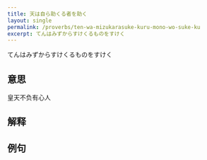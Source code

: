 ```yaml
---
title: 天は自ら助くる者を助く
layout: single
permalink: /proverbs/ten-wa-mizukarasuke-kuru-mono-wo-suke-ku
excerpt: てんはみずからすけくるものをすけく
---
```


てんはみずからすけくるものをすけく

## 意思

皇天不负有心人

## 解释

## 例句

